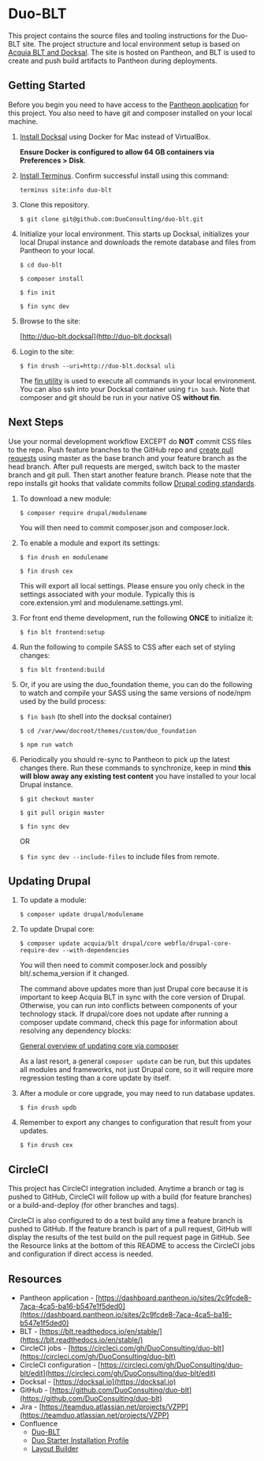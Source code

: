 # Duo-BLT

This project contains the source files and tooling instructions for the Duo-BLT site.  The project structure and local environment setup is based on [Acquia BLT and Docksal](https://blog.docksal.io/docksal-and-acquia-blt-1552540a3b9f).  The site is hosted on Pantheon, and BLT is used to create and push build artifacts to Pantheon during deployments.

## Getting Started

Before you begin you need to have access to the [Pantheon application](https://dashboard.pantheon.io/sites/2c9fcde8-7aca-4ca5-ba16-b547e1f5ded0) for this project.  You also need to have git and composer installed on your local machine.

1. [Install Docksal](https://docksal.io/installation/#macos-docker-for-mac) using Docker for Mac instead of VirtualBox.

    **Ensure Docker is configured to allow 64 GB containers via Preferences > Disk**.

1. [Install Terminus](https://pantheon.io/docs/terminus/install/).  Confirm successful install using this command:

    `terminus site:info duo-blt`

1. Clone this repository.

    `$ git clone git@github.com:DuoConsulting/duo-blt.git`

1. Initialize your local environment.  This starts up Docksal, initializes your local Drupal instance and downloads the remote database and files from Pantheon to your local.

    `$ cd duo-blt`

    `$ composer install`

    `$ fin init`
    
    `$ fin sync dev`

1. Browse to the site:

    [http://duo-blt.docksal](http://duo-blt.docksal)

1. Login to the site:

    `$ fin drush --uri=http://duo-blt.docksal uli`

    The [fin utility](https://docs.docksal.io/fin/fin-help/) is used to execute all commands in your local environment.  You can also ssh into your Docksal container using `fin bash`.  Note that composer and git should be run in your native OS **without fin**.

## Next Steps

Use your normal development workflow EXCEPT do **NOT** commit CSS files to the repo.  Push feature branches to the GitHub repo and [create pull requests](https://help.github.com/articles/creating-a-pull-request/) using master as the base branch and your feature branch as the head branch.  After pull requests are merged, switch back to the master branch and git pull.  Then start another feature branch.  Please note that the repo installs git hooks that validate commits follow [Drupal coding standards](https://www.drupal.org/docs/develop/standards/coding-standards).

1. To download a new module:

    `$ composer require drupal/modulename`

    You will then need to commit composer.json and composer.lock.

1. To enable a module and export its settings:

    `$ fin drush en modulename`

    `$ fin drush cex`

    This will export all local settings.  Please ensure you only check in the settings associated with your module.  Typically this is core.extension.yml and  modulename.settings.yml.

1. For front end theme development, run the following **ONCE** to initialize it:

    `$ fin blt frontend:setup`

1. Run the following to compile SASS to CSS after each set of styling changes:

    `$ fin blt frontend:build`

1. Or, if you are using the duo_foundation theme, you can do the following to watch and compile your SASS using the same versions of node/npm used by the build process:

    `$ fin bash` (to shell into the docksal container)

    `$ cd /var/www/docroot/themes/custom/duo_foundation`

    `$ npm run watch`

1. Periodically you should re-sync to Pantheon to pick up the latest changes there.  Run these commands to synchronize, keep in mind **this will blow away any existing test content** you have installed to your local Drupal instance.

    `$ git checkout master`

    `$ git pull origin master`

    `$ fin sync dev`

    OR

    `$ fin sync dev --include-files` to include files from remote.

## Updating Drupal

1. To update a module:

    `$ composer update drupal/modulename`

1. To update Drupal core:

    `$ composer update acquia/blt drupal/core webflo/drupal-core-require-dev --with-dependencies`

    You will then need to commit composer.lock and possibly blt/.schema_version if it changed.

    The command above updates more than just Drupal core because it is important to keep Acquia BLT in sync with the core version of Drupal.  Otherwise, you can run into conflicts between components of your technology stack. If drupal/core does not update after running a composer update command, check this page for information about resolving any dependency blocks:

    [General overview of updating core via composer](https://www.drupal.org/docs/8/update/update-core-via-composer)

    As a last resort, a general `composer update` can be run, but this updates all modules and frameworks, not just Drupal core, so it will require more regression testing than a core update by itself.

1. After a module or core upgrade, you may need to run database updates.

    `$ fin drush updb`

1. Remember to export any changes to configuration that result from your updates.

    `$ fin drush cex`

## CircleCI

This project has CircleCI integration included.  Anytime a branch or tag is pushed to GitHub, CircleCI will follow up with a build (for feature branches) or a build-and-deploy (for other branches and tags).

CircleCI is also configured to do a test build any time a feature branch is pushed to GitHub.  If the feature branch is part of a pull request, GitHub will display the results of the test build on the pull request page in GitHub.  See the Resource links at the bottom of this README to access the CircleCI jobs and configuration if direct access is needed.

## Resources

* Pantheon application - [https://dashboard.pantheon.io/sites/2c9fcde8-7aca-4ca5-ba16-b547e1f5ded0](https://dashboard.pantheon.io/sites/2c9fcde8-7aca-4ca5-ba16-b547e1f5ded0)
* BLT - [https://blt.readthedocs.io/en/stable/](https://blt.readthedocs.io/en/stable/)
* CircleCI jobs - [https://circleci.com/gh/DuoConsulting/duo-blt](https://circleci.com/gh/DuoConsulting/duo-blt)
* CircleCI configuration - [https://circleci.com/gh/DuoConsulting/duo-blt/edit](https://circleci.com/gh/DuoConsulting/duo-blt/edit)
* Docksal - [https://docksal.io](https://docksal.io)
* GitHub - [https://github.com/DuoConsulting/duo-blt](https://github.com/DuoConsulting/duo-blt)
* Jira - [https://teamduo.atlassian.net/projects/VZPP](https://teamduo.atlassian.net/projects/VZPP)
* Confluence
  * [Duo-BLT](https://teamduo.atlassian.net/wiki/spaces/TT/pages/100335617/duo-blt)
  * [Duo Starter Installation Profile](https://teamduo.atlassian.net/wiki/spaces/TT/pages/96698369/Duo+Starter+Installation+Profile)
  * [Layout Builder](https://teamduo.atlassian.net/wiki/spaces/TT/pages/109478120/Layout+Builder)
